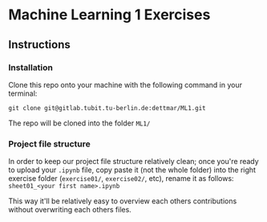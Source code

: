 # Machine Learning 1 Exercises

## Instructions
### Installation
Clone this repo onto your machine with the following command in your terminal:  
```
git clone git@gitlab.tubit.tu-berlin.de:dettmar/ML1.git
```  
The repo will be cloned into the folder `ML1/`

### Project file structure
In order to keep our project file structure relatively clean; once you're ready to upload your `.ipynb` file, copy paste it (not the whole folder) into the right exercise folder (`exercise01/`, `exercise02/`, etc), rename it as follows:
```sheet01_<your first name>.ipynb```

This way it'll be relatively easy to overview each others contributions without overwriting each others files.
